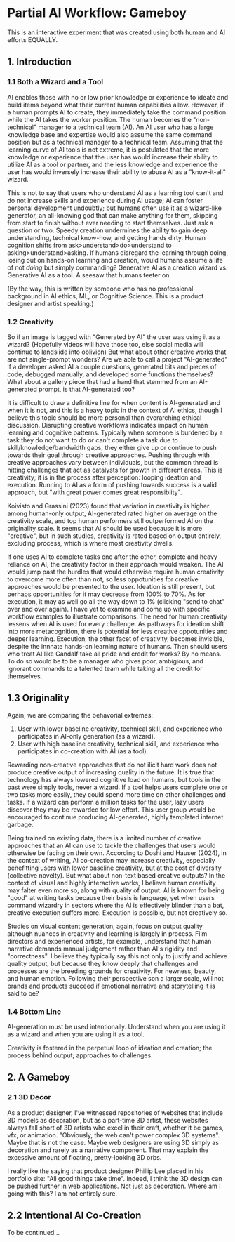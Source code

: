 # Partial AI Workflow: Gameboy

This is an interactive experiment that was created using both human and AI efforts EQUALLY.

## 1. Introduction

### 1.1 Both a Wizard and a Tool

AI enables those with no or low prior knowledge or experience to ideate and build items beyond what their current human capabilities allow. However, if a human prompts AI to create, they immediately take the command position while the AI takes the worker position. The human becomes the "non-technical" manager to a technical team (AI). An AI user who has a large knowledge base and expertise would also assume the same command position but as a technical manager to a technical team. Assuming that the learning curve of AI tools is not extreme, it is postulated that the more knowledge or experience that the user has would increase their ability to utilize AI as a tool or partner, and the less knowledge and experience the user has would inversely increase their ability to abuse AI as a "know-it-all" wizard.

This is not to say that users who understand AI as a learning tool can't and do not increase skills and experience during AI usage; AI can foster personal development undoubtly; but humans often use it as a wizard-like generator, an all-knowing god that can make anything for them, skipping from start to finish without ever needing to start themselves. Just ask a question or two. Speedy creation undermines the ability to gain deep understanding, technical know-how, and getting hands dirty. Human cognition shifts from ask>understand>do>understand to asking>understand>asking. If humans disregard the learning through doing, losing out on hands-on learning and creation, would humans assume a life of not *doing* but simply commanding? Generative AI as a creation wizard vs. Generative AI as a tool. A seesaw that humans teeter on.

(By the way, this is written by someone who has no professional background in AI ethics, ML, or Cognitive Science. This is a product designer and artist speaking.)

### 1.2 Creativity

So if an image is tagged with "Generated by AI" the user was using it as a wizard? (Hopefully videos will have those too, else social media will continue to landslide into oblivion) But what about other creative works that are not single-prompt wonders? Are we able to call a project "AI-generated" if a developer asked AI a couple questions, generated bits and pieces of code, debugged manually, and developed some functions themselves? What about a gallery piece that had a hand that stemmed from an AI-generated prompt, is that AI-generated too?

It is difficult to draw a definitive line for when content is AI-generated and when it is not, and this is a heavy topic in the context of AI ethics, though I believe this topic should be more personal than overarching ethical discussion. Disrupting creative workflows indicates impact on human learning and cognitive patterns. Typically when someone is burdened by a task they do not want to do or can't complete a task due to skill/knowledge/bandwidth gaps, they either give up or continue to push towards their goal through creative approaches. Pushing through with creative approaches vary between individuals, but the common thread is hitting challenges that act as catalysts for growth in different areas. This is creativity; it is in the process after perception: looping ideation and execution. Running to AI as a form of pushing towards success is a valid approach, but "with great power comes great responsiblity".

Koivisto and Grassini (2023) found that variation in creativity is higher among human-only output, AI-generated rated higher on average on the creativity scale, and top human performers still outperformed AI on the originality scale. It seems that AI should be used because it is more "creative", but in such studies, creativity is rated based on output entirely, excluding process, which is where most creativity dwells. 

If one uses AI to complete tasks one after the other, complete and heavy reliance on AI, the creativity factor in their approach would weaken. The AI would jump past the hurdles that would otherwise require human creativity to overcome more often than not, so less oppotunities for creative approaches would be presented to the user. Ideation is still present, but perhaps opportunities for it may decrease from 100% to 70%. As for execution, it may as well go all the way down to 1% (clicking "send to chat" over and over again). I have yet to examine and come up with specific workflow examples to illustrate comparisons. The need for human creativity lessens when AI is used for every challenge. As pathways for ideation shift into more metacognition, there is potential for less creative oppotunities and deeper learning. Execution, the other facet of creativity, becomes invisible, despite the innnate hands-on learning nature of humans. Then should users who treat AI like Gandalf take all pride and credit for works? By no means. To do so would be to be a manager who gives poor, ambigious, and ignorant commands to a talented team while taking all the credit for themselves.

## 1.3 Originality

Again, we are comparing the behavorial extremes:

1. User with lower baseline creativity, technical skill, and experience who participates in AI-only generation (as a wizard).
2. User with high baseline creativity, technical skill, and experience who participates in co-creation with AI (as a tool).

Rewarding non-creative approaches that do not ilicit hard work does not produce creative output of increasing quality in the future. It is true that technology has always lowered cognitive load on humans, but tools in the past were simply tools, never a wizard. If a tool helps users complete one or two tasks more easily, they could spend more time on other challenges and tasks. If a wizard can perform a million tasks for the user, lazy users discover they may be rewarded for low effort. This user group would be encouraged to continue producing AI-generated, highly templated internet garbage. 

Being trained on existing data, there is a limited number of creative approaches that an AI can use to tackle the challenges that users would otherwise be facing on their own. According to Doshi and Hauser (2024), in the context of writing, AI co-creation may increase creativity, especially benefitting users with lower baseline creativity, but at the cost of diversity (collective novelty). But what about non-text based creative outputs? In the context of visual and highly interactive works, I believe human creativity may falter even more so, along with quality of output. AI is known for being "good" at writing tasks because their basis is language, yet when users command wizardry in sectors where the AI is effectively blinder than a bat, creative execution suffers more. Execution is possible, but not creatively so. 

Studies on visual content generation, again, focus on output quality although nuances in creativity and learning is largely in process. Film directors and experienced artists, for example, understand that human narrative demands manual judgement rather than AI's rigidity and "correctness". I believe they typically say this not only to justify and achieve quality output, but because they know deeply that challenges and processes are the breeding grounds for creativity. For newness, beauty, and human emotion. Following their perspective son a larger scale, will not brands and products succeed if emotional narrative and storytelling it is said to be?

### 1.4 Bottom Line

AI-generation must be used intentionally. Understand when you are using it as a wizard and when you are using it as a tool.

Creativity is fostered in the perpetual loop of ideation and creation; the process behind output; approaches to challenges.

## 2. A Gameboy

### 2.1 3D Decor

As a product designer, I've witnessed repositories of websites that include 3D models as decoration, but as a part-time 3D artist, these websites always fall short of 3D artists who excel in their craft, whether it be games, vfx, or animation. "Obviously, the web can't power complex 3D systems". Maybe that is not the case. Maybe web designers are using 3D simply as decoration and rarely as a narrative component. That may explain the excessive amount of floating, pretty-looking 3D orbs.

I really like the saying that product designer Phillip Lee placed in his portfolio site: "All good things take time". Indeed, I think the 3D design can be pushed further in web applications. Not just as decoration. Where am I going with this? I am not entirely sure.

## 2.2 Intentional AI Co-Creation

To be continued...